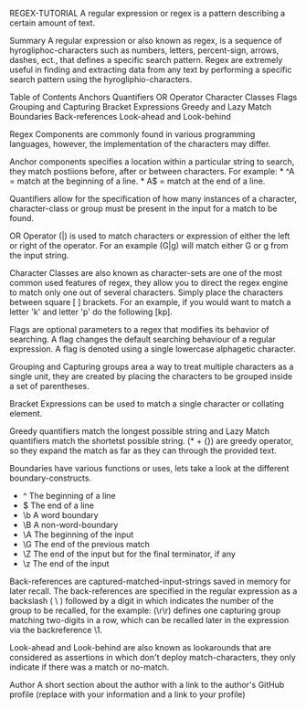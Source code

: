 REGEX-TUTORIAL
A regular expression or regex is a pattern describing a certain amount of text.

Summary
A regular expression or also known as regex, is a sequence of hyrogliphoc-characters such as numbers, letters, percent-sign, arrows, dashes, ect., that defines a specific search pattern. Regex are extremely useful in finding and extracting data from any text by performing a specific search pattern using the hyrogliphio-characters.

Table of Contents
Anchors
Quantifiers
OR Operator
Character Classes
Flags
Grouping and Capturing
Bracket Expressions
Greedy and Lazy Match
Boundaries
Back-references
Look-ahead and Look-behind

Regex Components are commonly found in various programming languages, however, the implementation of the characters may differ.

Anchor components specifies a location within a particular string to search, they match postiions before, after or between characters. For example: * ^A = match at the beginning of a line.  * A$ = match at the end of a line.

Quantifiers allow for the specification of how many instances of a character, character-class or group must be present in the input for a match to be found.

OR Operator (|) is used to match characters or expression of either the left or right of the operator. For an example (G|g) will match either G or g from the input string.

Character Classes are also known as character-sets are one of the most common used features of regex, they allow you to direct the regex engine to match only one out of several characters. Simply place the characters between square [ ] brackets. For an example, if you would want to match a letter 'k' and letter 'p' do the following [kp].

Flags are optional parameters to a regex that modifies its behavior of searching. A flag changes the default searching behaviour of a regular expression. A flag is denoted using a single lowercase alphagetic character.

Grouping and Capturing groups area a way to treat multiple characters as a single unit, they are created by placing the characters to be grouped inside a set of parentheses.

Bracket Expressions can be used to match a single character or collating element.

Greedy quantifiers match the longest possible string and Lazy Match quantifiers match the shortetst possible string. (* + {}) are greedy operator, so they expand the match as far as they can through the provided text.

Boundaries have various functions or uses, lets take a look at the different boundary-constructs.
* ^ The beginning of a line
* $ The end of a line
* \b A word boundary
* \B A non-word-boundary
* \A The beginning of the input
* \G The end of the previous match
* \Z The end of the input but for the final terminator, if any
* \z The end of the input

Back-references are captured-matched-input-strings saved in memory for later recall. The back-references are specified in the regular expression as a backslash ( \ ) followed by a digit in which indicates the number of the group to be recalled, for the example: (\r\r) defines one capturing group matching two-digits in a row, which can be recalled later in the expression via the backreference \1.

Look-ahead and Look-behind are also known as lookarounds that are considered as assertions in which don't deploy match-characters, they only indicate if there was a match or no-match.  

Author
A short section about the author with a link to the author's GitHub profile (replace with your information and a link to your profile)